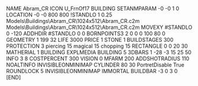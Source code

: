 NAME Abram_CR
ICON U_FrnOf17
BUILDING
SETANMPARAM -0 -0 1 0
LOCATION -0 -0 800 800
!STANDLO      1 0.25 Models\Buildings\Abram_CR\1024x512\Abram_CR.c2m Models\Buildings\Abram_CR\1024x512\Abram_CR.c2m
MOVEXY #STANDLO   0 -120
ADDHDIR #STANDLO 0 0
BORNPOINTS3 2 0 0 0 100 80 0
GEOMETRY 1 199 32
LIFE     3000
PRICE 1 STONE 1
BUILDSTAGES 300
PROTECTION 3 piercing 15 magical 15 chopping 15
RECTANGLE    0 0 20 30
MATHERIAL 1 BUILDING
EXPLMEDIA BUILDING 5
3DBARS 1 -28 -3 15 25 50
INFO 3 8
COSTPERCENT 300
VISION 0
MFARM 200
ADDSHOTRADIUS 110
NOALTINFO
INVISIBLEONMINIMAP
CYLINDER 80 30
PortretDisable True
ROUNDLOCK 5
INVISIBLEONMINIMAP
IMMORTAL
BUILDBAR -3 0 3 0
[END]
